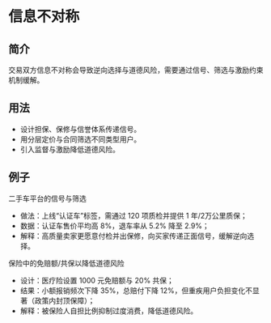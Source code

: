 # 信息不对称

## 简介
交易双方信息不对称会导致逆向选择与道德风险，需要通过信号、筛选与激励约束机制缓解。

## 用法
- 设计担保、保修与信誉体系传递信号。
- 用分层定价与合同筛选不同类型用户。
- 引入监督与激励降低道德风险。

## 例子
二手车平台的信号与筛选

- 做法：上线“认证车”标签，需通过 120 项质检并提供 1 年/2万公里质保；
- 数据：认证车售价平均高 8%，退车率从 5.2% 降至 2.9%；
- 解释：高质量卖家更愿意付检并出保修，向买家传递正面信号，缓解逆向选择。

保险中的免赔额/共保以降低道德风险

- 设计：医疗险设置 1000 元免赔额与 20% 共保；
- 结果：小额报销频次下降 35%，总赔付下降 12%，但重疾用户负担变化不显著（政策内封顶保障）；
- 解释：被保险人自担比例抑制过度消费，降低道德风险。

